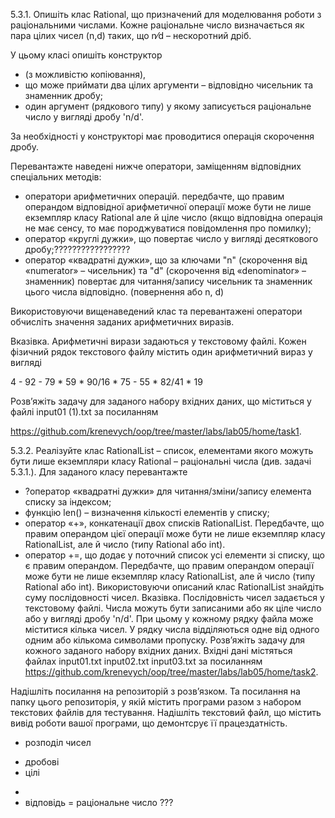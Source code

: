 5.3.1.    Опишіть клас Rational, що призначений для моделювання роботи з раціональними числами. Кожне раціональне число визначається як пара цілих чисел (n,d) таких, що n⁄d – нескоротний дріб. 

У цьому класі опишіть конструктор 
  + (з можливістю копіювання), 
  +  що може приймати два цілих аргументи – відповідно чисельник та знаменник дробу;
  + один аргумент (рядкового типу) у якому записується раціональне число у вигляді дробу 'n/d'.

За необхідності у конструкторі має проводитися операція скорочення дробу.

Перевантажте наведені нижче оператори, заміщенням відповідних спеціальних методів:
+ оператори арифметичних операцій. передбачте, що правим операндом відповідної арифметичної операції може бути не лише екземпляр класу Rational але й ціле число (якщо відповідна операція не має сенсу, то має породжуватися повідомлення про помилку);
+ оператор «круглі дужки», що повертає число у вигляді десяткового дробу;?????????????????
+ оператор «квадратні дужки», що за ключами "n" (скорочення від «numerator» – чисельник) та "d" (скорочення від «denominator» – знаменник) повертає для читання/запису чисельник та знаменник цього числа відповідно. (повернення або n, d)

Використовуючи вищенаведений клас та перевантажені оператори обчисліть значення заданих арифметичних виразів.

Вказівка. 
Арифметичні вирази задаються у текстовому файлі. 
Кожен фізичний рядок текстового файлу містить один арифметичний вираз у вигляді

4  -  92  -  79  *  59  *  90/16  *  75  -  55  *  82/41  *  19

Розв’яжіть задачу для заданого набору вхідних даних, що міститься у файлі input01 (1).txt за посиланням

https://github.com/krenevych/oop/tree/master/labs/lab05/home/task1.


5.3.2.    Реалізуйте клас RationalList – список, елементами якого можуть бути лише екземпляри класу Rational – раціональні числа (див. задачі 5.3.1.). Для заданого класу перевантажте
- ?оператор «квадратні дужки» для читання/зміни/запису елемента списку за індексом;
-    функцію len() – визначення кількості елементів у списку;
-    оператор «+», конкатенації двох списків RationalList. Передбачте, що правим операндом цієї операції може бути не лише екземпляр класу RationalList, але й число (типу Rational або int).
-    оператор +=, що додає у поточний список усі елементи зі списку, що є правим операндом. Передбачте, що правим операндом операції може бути не лише екземпляр класу RationalList, але й число (типу Rational або int).
Використовуючи описаний клас RationalList знайдіть суму послідовності чисел.
Вказівка. Послідовність чисел задається у текстовому файлі. Числа можуть бути записаними або як ціле число або у вигляді дробу 'n/d'. При цьому у кожному рядку файла може міститися кілька чисел. У рядку числа відділяються одне від одного одним або кількома символами пропуску.
Розв’яжіть задачу для кожного заданого набору вхідних даних. Вхідні дані містяться файлах
input01.txt
input02.txt
input03.txt
за посиланням
https://github.com/krenevych/oop/tree/master/labs/lab05/home/task2.

Надішліть посилання на репозиторій з розвʼязком. Та посилання на папку цього репозиторія, у якій містить програми разом з набором текстових файлів для тестування. Надішліть текстовий файл, що містить вивід роботи вашої програми, що демонтсрує її працездатність.





- розподіл чисел
* дробові
* цілі
- 
- відповідь = раціональне число ???